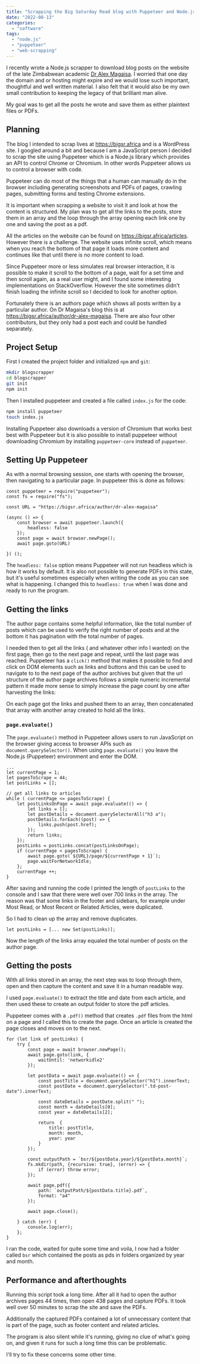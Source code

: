 ```yaml
---
title: "Scrapping the Big Saturday Read blog with Puppeteer and Node.js"
date: "2022-08-13"
categories: 
  - "software"
tags: 
  - "node.js"
  - "puppeteer"
  - "web-scrapping"
---
```


I recently wrote a Node.js scrapper to download blog posts on the website of the late Zimbabwean academic [Dr Alex Magaisa](https://bigsr.africa). I worried that one day the domain and or hosting might expire and we would lose such important, thoughtful and well written material. I also felt that it would also be my own small contribution to keeping the legacy of that brilliant man alive.

My goal was to get all the posts he wrote and save them as either plaintext files or PDFs.

## Planning

The blog I intended to scrap lives at https://bigsr.africa and is a WordPress site. I googled around a bit and because I am a JavaScript person I decided to scrap the site using Puppeteer which is a Node.js library which provides an API to control Chrome or Chromium. In other words Puppeteer allows us to control a browser with code.

Puppeteer can do most of the things that a human can manually do in the browser including generating screenshots and PDFs of pages, crawling pages, submitting forms and testing Chrome extensions.

It is important when scrapping a website to visit it and look at how the content is structured. My plan was to get all the links to the posts, store them in an array and the loop through the array opening each link one by one and saving the post as a pdf.

All the articles on the website can be found on https://bigsr.africa/articles. However there is a challenge. The website uses infinite scroll, which means when you reach the bottom of that page it loads more content and continues like that until there is no more content to load.

Since Puppeteer more or less simulates real browser interaction, it is possible to make it scroll to the bottom of a page, wait for a set time and then scroll again, as a real user might, and I found some interesting implementations on StackOverflow. However the site sometimes didn't finish loading the infinite scroll so I decided to look for another option.

 Fortunately there is an authors page which shows all posts written by a particular author. On Dr Magaisa's blog this is at https://bigsr.africa/author/dr-alex-magaisa. There  are also four other contributors, but they only had a post  each and could be handled separately.

## Project Setup

First I created the project folder and initialized `npm` and `git`:

```bash
mkdir blogscrapper
cd blogscrapper
git init
npm init 
```

Then I installed puppeteer and created a file called `index.js` for the code:

```bash
npm install puppeteer
touch index.js
```

Installing Puppeteer also downloads a version of Chromium that works best best with Puppeteer but it is also possible to install puppeteer without downloading Chromium by installing `puppeteer-core` instead of `puppeteer`.

## Setting Up Puppeteer

As with a normal browsing session, one starts with opening the browser, then navigating to a particular page. In puppeteer this is done as follows:

```
const puppeteer = require("puppeteer");
const fs = require("fs");

const URL = "https://bigsr.africa/author/dr-alex-magaisa"

(async () => {
	const browser = await puppeteer.launch({
		headless: false
	});
	const page = await browser.newPage();
	await page.goto(URL)
	
}) ();
```

The `headless: false` option means Puppeteer will not run headless which is how it works by default. It is also not possible to generate PDFs in this state, but it's useful sometimes especially when writing the code as you can see what is happening. I changed this to `headless: true` when I was done and ready to run the program.

## Getting the links

The author page contains some helpful information, like the total number of posts which can be used to verify the right number of posts and at the bottom it has pagination with the total number of pages.

I needed then to get all the links ( and whatever other info I wanted) on the first page, then go to the next page and repeat, until the last page was reached. Puppeteer has a `click()` method that makes it possible to find and click on DOM elements such as links and buttons and this  can be used to navigate to to the next page of the author archives but given that the url structure of the author page archives follows a simple numeric incremental pattern it made more sense to simply increase the page count by one after harvesting the links:

On each page got the links and pushed them to an array, then concatenated that array with another array created to hold all the links.

### `page.evaluate()`

The `page.evaluate()` method in Puppeteer allows users to run JavaScript on the browser giving access to browser APIs such as `document.querySelector()`. When using `page.evaluate()` you leave the Node.js (Puppeteer) environment and enter the DOM.

```
...
let currentPage = 1;
let pagesToScrape = 44;
let postLinks = [];

// get all links to articles
while ( currentPage <= pagesToScrape) {
	let postLinksOnPage = await page.evaluate(() => {
		let links = [];
		let postDetails = document.querySelectorAll("h3 a");
		postDetails.forEach((post) => {
			links.push(post.href);
		});
		return links;
	});
	postLinks = postLinks.concat(postLinksOnPage);
	if (currentPage < pagesToScrape) {
		await page.goto(`${URL}/page/${currentPage + 1}`);
		page.waitForNetworkIdle;
	};
	currentPage ++;
}
```

After saving and running the code I printed the length of `postLinks` to the console and I saw that there were well over 700 links in the array. The reason was that some links in the footer and sidebars, for example under Most Read, or Most Recent or Related Articles, were duplicated.

So I had to clean up the array and remove duplicates.

```
let postLinks = [... new Set(postLinks)];
```

Now the length of the links array equaled the total number of posts on the author page.

## Getting the posts

With all links stored in an array, the next step was to loop through them, open and then capture the content and save it in a human readable way.

I used `page.evaluate()` to extract the title and date from each article, and then used these to create an output folder to store the pdf articles.

Puppeteer comes with a `.pdf()` method that creates `.pdf` files from the html on a page and I called this to create the page. Once an article is created the page closes and moves on to the next.

```
for (let link of postLinks) {
	try {
		const page = await browser.newPage();
		await page.goto(link, {
			waitUntil: 'networkidle2'
		});

		let postData = await page.evaluate(() => {
			const postTitle = document.querySelector("h1").innerText;
			const postDate = document.querySelector(".td-post-date").innerText;
		
			const dateDetails = postDate.split(" ");
			const month = dateDetails[0];
			const year = dateDetails[2];

			return  {
				title: postTitle,
				month: month,
				year: year
			}
		});

		const outputPath = `bsr/${postData.year}/${postData.month}`;
		fs.mkdir(path, {recursive: true}, (error) => {
			if (error) throw error;
		});

		await page.pdf({
			path: `outputPath/${postData.title}.pdf`,
			format: "a4"
		});

		await page.close();
		
	} catch (err) {
		console.log(err);
	};
}
```

I ran the code, waited for quite some time and voila, I now had a folder called `bsr` which contained the posts as pds in folders organized by year and month.

## Performance and afterthoughts

Running this script took a long time. After all it had to open the author archives pages 44 times, then open 438 pages and capture PDFs. It took well over 50 minutes to scrap the site and save the PDFs.

Additionally the captured PDFs contained a lot of unnecessary content that is part of the page, such as footer content and related articles.

The program is also silent while it's running, giving no clue of what's going on, and given it runs for such a long time this can be problematic.

I'll try to fix these concerns some other time.
